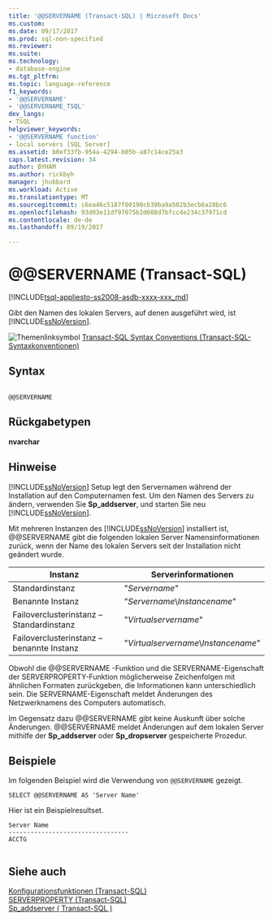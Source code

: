 ```yaml
---
title: '@@SERVERNAME (Transact-SQL) | Microsoft Docs'
ms.custom: 
ms.date: 09/17/2017
ms.prod: sql-non-specified
ms.reviewer: 
ms.suite: 
ms.technology:
- database-engine
ms.tgt_pltfrm: 
ms.topic: language-reference
f1_keywords:
- '@@SERVERNAME'
- '@@SERVERNAME_TSQL'
dev_langs:
- TSQL
helpviewer_keywords:
- '@@SERVERNAME function'
- local servers [SQL Server]
ms.assetid: b0ef33fb-954a-4294-b05b-a87c14ce25a3
caps.latest.revision: 34
author: BYHAM
ms.author: rickbyh
manager: jhubbard
ms.workload: Active
ms.translationtype: MT
ms.sourcegitcommit: c6ea46c5187f00190cb39ba9a502b3ecb6a28bc6
ms.openlocfilehash: 93d03e11df97075b2d608d7bfcc4e234c37971cd
ms.contentlocale: de-de
ms.lasthandoff: 09/19/2017

---
```

# <a name="x40x40servername-transact-sql"></a>&#x40;&#x40;SERVERNAME (Transact-SQL)
[!INCLUDE[tsql-appliesto-ss2008-asdb-xxxx-xxx_md](../../includes/tsql-appliesto-ss2008-asdb-xxxx-xxx-md.md)]

  Gibt den Namen des lokalen Servers, auf denen ausgeführt wird, ist [!INCLUDE[ssNoVersion](../../includes/ssnoversion-md.md)].  
  
 ![Themenlinksymbol](../../database-engine/configure-windows/media/topic-link.gif "Topic link icon") [Transact-SQL Syntax Conventions (Transact-SQL-Syntaxkonventionen)](../../t-sql/language-elements/transact-sql-syntax-conventions-transact-sql.md)  
  
## <a name="syntax"></a>Syntax  
  
```  
  
@@SERVERNAME  
```  
  
## <a name="return-types"></a>Rückgabetypen  
 **nvarchar**  
  
## <a name="remarks"></a>Hinweise  
 [!INCLUDE[ssNoVersion](../../includes/ssnoversion-md.md)] Setup legt den Servernamen während der Installation auf den Computernamen fest. Um den Namen des Servers zu ändern, verwenden Sie **Sp_addserver**, und starten Sie neu [!INCLUDE[ssNoVersion](../../includes/ssnoversion-md.md)].  
  
 Mit mehreren Instanzen des [!INCLUDE[ssNoVersion](../../includes/ssnoversion-md.md)] installiert ist, @@SERVERNAME gibt die folgenden lokalen Server Namensinformationen zurück, wenn der Name des lokalen Servers seit der Installation nicht geändert wurde.  
  
|Instanz|Serverinformationen|  
|--------------|------------------------|  
|Standardinstanz|"*Servername*"|  
|Benannte Instanz|"*Servername*\\*Instancename*"|  
|Failoverclusterinstanz – Standardinstanz|"*Virtualservername*"|  
|Failoverclusterinstanz – benannte Instanz|"*Virtualservername*\\*Instancename*"|  
  
 Obwohl die @@SERVERNAME -Funktion und die SERVERNAME-Eigenschaft der SERVERPROPERTY-Funktion möglicherweise Zeichenfolgen mit ähnlichen Formaten zurückgeben, die Informationen kann unterschiedlich sein. Die SERVERNAME-Eigenschaft meldet Änderungen des Netzwerknamens des Computers automatisch.  
  
 Im Gegensatz dazu @@SERVERNAME gibt keine Auskunft über solche Änderungen. @@SERVERNAME meldet Änderungen auf dem lokalen Server mithilfe der **Sp_addserver** oder **Sp_dropserver** gespeicherte Prozedur.  
  
## <a name="examples"></a>Beispiele  
 Im folgenden Beispiel wird die Verwendung von `@@SERVERNAME` gezeigt.  
  
```  
SELECT @@SERVERNAME AS 'Server Name'  
```  
  
 Hier ist ein Beispielresultset.  
  
```  
Server Name  
---------------------------------  
ACCTG  
  
```  
  
## <a name="see-also"></a>Siehe auch  
 [Konfigurationsfunktionen (Transact-SQL)](../../t-sql/functions/configuration-functions-transact-sql.md)   
 [SERVERPROPERTY &#40;Transact-SQL&#41;](../../t-sql/functions/serverproperty-transact-sql.md)   
 [Sp_addserver &#40; Transact-SQL &#41;](../../relational-databases/system-stored-procedures/sp-addserver-transact-sql.md)  
  
  

